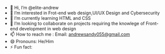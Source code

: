 - 👋 Hi, I’m @elite-andrew
- 👀 I’m interested in Frot-end web design,UI/UX Design and Cybersecurity
- 🌱 I’m currently learning HTML and CSS
- 💞️ I’m looking to collaborate on projects requiring the knowlege of Front-end development in web design
- 📫 How to reach me : Email: andrewsandy055@gmail.com 
- 😄 Pronouns: He/Him
- ⚡ Fun fact: 

<!---
elite-andrew/elite-andrew is a ✨ special ✨ repository because its `README.md` (this file) appears on your GitHub profile.
You can click the Preview link to take a look at your changes.
--->
